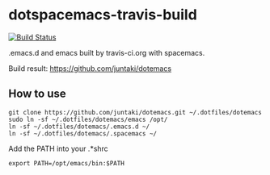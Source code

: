 # dotspacemacs-travis-build

[![Build Status](https://travis-ci.org/juntaki/dotspacemacs-travis-build.svg?branch=master)](https://travis-ci.org/juntaki/dotspacemacs-travis-build)

.emacs.d and emacs built by travis-ci.org with spacemacs.

Build result: https://github.com/juntaki/dotemacs

## How to use

~~~
git clone https://github.com/juntaki/dotemacs.git ~/.dotfiles/dotemacs
sudo ln -sf ~/.dotfiles/dotemacs/emacs /opt/ 
ln -sf ~/.dotfiles/dotemacs/.emacs.d ~/
ln -sf ~/.dotfiles/dotemacs/.spacemacs ~/
~~~

Add the PATH into your .*shrc

~~~
export PATH=/opt/emacs/bin:$PATH
~~~
